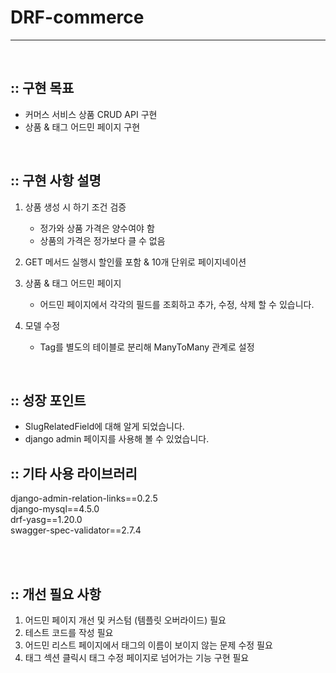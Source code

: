 # DRF-commerce
-----
<br />

## :: 구현 목표 
- 커머스 서비스 상품 CRUD API 구현
- 상품 & 태그 어드민 페이지 구현

<br />

## :: 구현 사항 설명 
1. 상품 생성 시 하기 조건 검증
      - 정가와 상품 가격은 양수여야 함
      - 상품의 가격은 정가보다 클 수 없음

2. GET 메서드 실행시 할인률 포함 & 10개 단위로 페이지네이션

3. 상품 & 태그 어드민 페이지
      - 어드민 페이지에서 각각의 필드를 조회하고 추가, 수정, 삭제 할 수 있습니다.

4. 모델 수정
    - Tag를 별도의 테이블로 분리해 ManyToMany 관계로 설정


<br />

## :: 성장 포인트 

- SlugRelatedField에 대해 알게 되었습니다.
- django admin 페이지를 사용해 볼 수 있었습니다.

## :: 기타 사용 라이브러리
django-admin-relation-links==0.2.5 <br />
django-mysql==4.5.0 <br />
drf-yasg==1.20.0 <br />
swagger-spec-validator==2.7.4 <br />

<br />

<br />

## :: 개선 필요 사항
1. 어드민 페이지 개선 및 커스텀 (템플릿 오버라이드) 필요
2. 테스트 코드를 작성 필요
3. 어드민 리스트 페이지에서 태그의 이름이 보이지 않는 문제 수정 필요
4. 태그 섹션 클릭시 태그 수정 페이지로 넘어가는 기능 구현 필요
